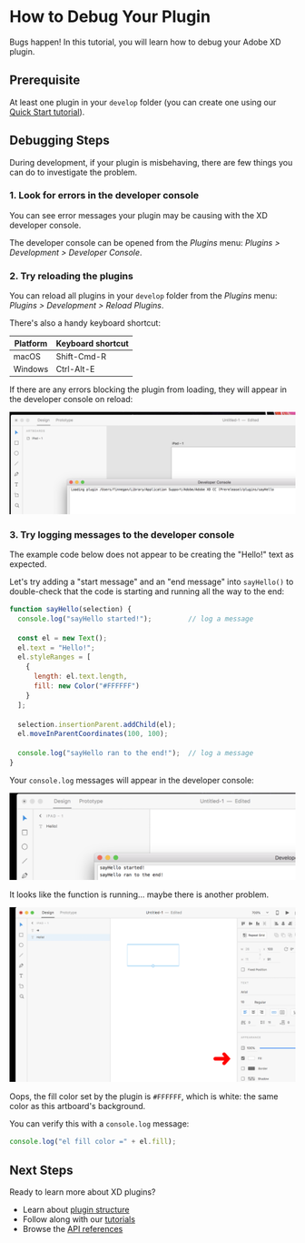 # How to Debug Your Plugin

Bugs happen! In this tutorial, you will learn how to debug your Adobe XD plugin.

## Prerequisite

At least one plugin in your `develop` folder (you can create one using our [Quick Start tutorial](/tutorials/quick-start)).


## Debugging Steps

During development, if your plugin is misbehaving, there are few things you can do to investigate the problem.

### 1. Look for errors in the developer console

You can see error messages your plugin may be causing with the XD developer console.

The developer console can be opened from the _Plugins_ menu: _Plugins > Development > Developer Console_.


### 2. Try reloading the plugins

You can reload all plugins in your `develop` folder from the _Plugins_ menu: _Plugins > Development > Reload Plugins_.

There's also a handy keyboard shortcut:

| Platform      | Keyboard shortcut  |
| ------------- | -------------      |
| macOS         | Shift-Cmd-R        |
| Windows       | Ctrl-Alt-E         |

If there are any errors blocking the plugin from loading, they will appear in the developer console on reload:

![reload-plugins](/images/readme-assets/reload-plugins.png)

### 3. Try logging messages to the developer console

The example code below does not appear to be creating the "Hello!" text as expected.

Let's try adding a "start message" and an "end message" into `sayHello()` to double-check that the code is starting and running all the way to the end:

```js
function sayHello(selection) {
  console.log("sayHello started!");         // log a message

  const el = new Text();
  el.text = "Hello!";
  el.styleRanges = [
    {
      length: el.text.length,
      fill: new Color("#FFFFFF")
    }
  ];

  selection.insertionParent.addChild(el);
  el.moveInParentCoordinates(100, 100);

  console.log("sayHello ran to the end!");  // log a message
}
```

Your `console.log` messages will appear in the developer console:

![start-message](/images/readme-assets/start-message.png)

It looks like the function is running... maybe there is another problem.

![wrong-color](/images/readme-assets/wrong-color.png)

Oops, the fill color set by the plugin is `#FFFFFF`, which is white: the same color as this artboard's background.

You can verify this with a `console.log` message:

```js
console.log("el fill color =" + el.fill);
```

## Next Steps

Ready to learn more about XD plugins?

- Learn about [plugin structure](/reference/structure/)
- Follow along with our [tutorials](/tutorials)
- Browse the [API references](/reference/how-to-read.md)